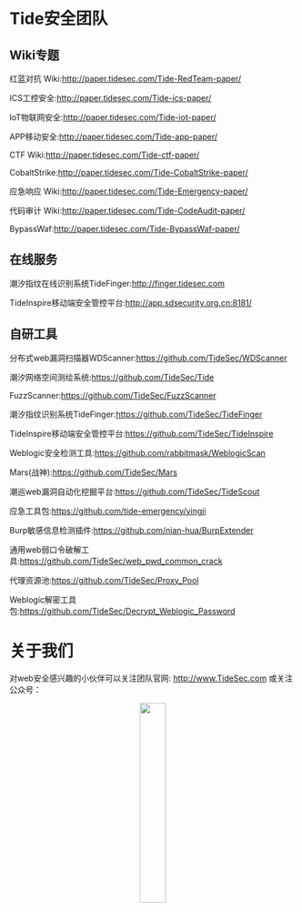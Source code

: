 # Tide安全团队

## Wiki专题

红蓝对抗 Wiki:http://paper.tidesec.com/Tide-RedTeam-paper/

ICS工控安全:http://paper.tidesec.com/Tide-ics-paper/

IoT物联网安全:http://paper.tidesec.com/Tide-iot-paper/

APP移动安全:http://paper.tidesec.com/Tide-app-paper/

CTF Wiki:http://paper.tidesec.com/Tide-ctf-paper/

CobaltStrike:http://paper.tidesec.com/Tide-CobaltStrike-paper/

应急响应 Wiki:http://paper.tidesec.com/Tide-Emergency-paper/

代码审计 Wiki:http://paper.tidesec.com/Tide-CodeAudit-paper/

BypassWaf:http://paper.tidesec.com/Tide-BypassWaf-paper/

## 在线服务

潮汐指纹在线识别系统TideFinger:http://finger.tidesec.com

TideInspire移动端安全管控平台:http://app.sdsecurity.org.cn:8181/

## 自研工具
分布式web漏洞扫描器WDScanner:https://github.com/TideSec/WDScanner

潮汐网络空间测绘系统:https://github.com/TideSec/Tide

FuzzScanner:https://github.com/TideSec/FuzzScanner

潮汐指纹识别系统TideFinger:https://github.com/TideSec/TideFinger

TideInspire移动端安全管控平台:https://github.com/TideSec/TideInspire

Weblogic安全检测工具:https://github.com/rabbitmask/WeblogicScan

Mars(战神):https://github.com/TideSec/Mars

潮巡web漏洞自动化挖掘平台:https://github.com/TideSec/TideScout

应急工具包:https://github.com/tide-emergency/yingji

Burp敏感信息检测插件:https://github.com/nian-hua/BurpExtender

通用web弱口令破解工具:https://github.com/TideSec/web_pwd_common_crack

代理资源池:https://github.com/TideSec/Proxy_Pool

Weblogic解密工具包:https://github.com/TideSec/Decrypt_Weblogic_Password


# 关于我们

对web安全感兴趣的小伙伴可以关注团队官网: http://www.TideSec.com 或关注公众号：

<div align=center><img src=images/ewm.png width=30% ></div>